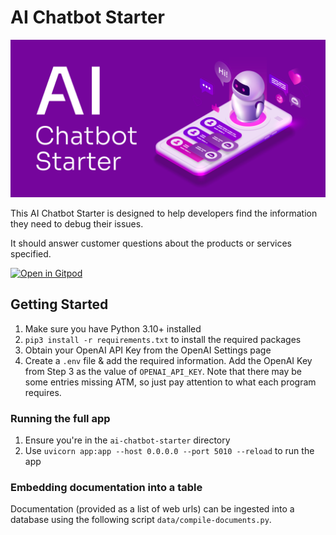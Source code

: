 # AI Chatbot Starter
![AI Chatbot Starter](chatbot.png)

This AI Chatbot Starter is designed to help developers find the information they need to debug their issues.

It should answer customer questions about the products or services specified.

[![Open in Gitpod](https://gitpod.io/button/open-in-gitpod.svg)](https://gitpod.io/#https://github.com/datastax/ai-chatbot-starter)

## Getting Started

1. Make sure you have Python 3.10+ installed
2. `pip3 install -r requirements.txt` to install the required packages
3. Obtain your OpenAI API Key from the OpenAI Settings page
4. Create a `.env` file & add the required information. Add the OpenAI Key from Step 3 as the value of `OPENAI_API_KEY`. Note that there may be some entries missing ATM, so just pay attention to what each program requires.

### Running the full app
1. Ensure you're in the `ai-chatbot-starter` directory
2. Use `uvicorn app:app --host 0.0.0.0 --port 5010 --reload` to run the app

### Embedding documentation into a table
Documentation (provided as a list of web urls) can be ingested into a database using the following script `data/compile-documents.py`.
